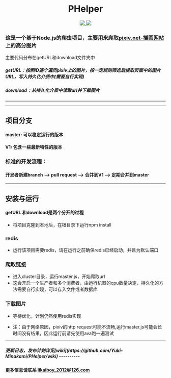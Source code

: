 
<h1 align="center">PHelper</h1>
 
<p align="center">
  <a title = "Building Status" href="https://travis-ci.org/Yuki-Minakami/PHelper">
    <img src="https://travis-ci.org/Yuki-Minakami/PHelper.svg?branch=master">
  </a>
  <a title = "license" href="https://github.com/ellerbrock/open-source-badge/">
      <img src="https://badges.frapsoft.com/os/mit/mit.svg?v=102">
    </a>
</p>

### 这是一个基于Node.js的爬虫项目，主要用来爬取[pixiv.net-插画网站](http://pixiv.net)上的高分图片
主要代码分布在getURL和download文件夹中

##### getURL：按照ID逐个遍历pixiv上的图片，按一定规则筛选后提取页面中的图片URL，写入持久化介质中(需要自行实现)
##### download：从持久化介质中读取url并下载图片

----------------

----------------

## 项目分支
####  master: 可以稳定运行的版本
####  V1:     包含一些最新特性的版本

### 标准的开发流程：
#### 开发者新建branch --> pull request --> 合并到V1 --> 定期合并到master

---------------------------------

## 安装与运行
#### getURL 和download是两个分开的过程

* 将项目克隆到本地后，在根目录下运行npm install

### redis
* 运行该项目需要redis，请在运行之前确保redis已经启动，并且为默认端口

### 爬取链接
* 进入cluster目录，运行master.js，开始爬取url
* 这会开启一个生产者和多个消费者，由运行机器的cpu数量决定，持久化的方法需要自行实现，可以存入文件或者数据库

### 下载图片
* 等待优化，计划仍然使用redis实现

* 注：由于网络原因，pixiv的http request可能不流畅,运行master.js可能会长时间没有结果，因此运行前请先使用ava跑一遍测试

--------------------------------

<h5>更新日志，发布计划详见[wiki](https://github.com/Yuki-Minakami/PHelper/wiki) 
----------  
  
#### 更多信息请联系 likaiboy_2012@126.com





